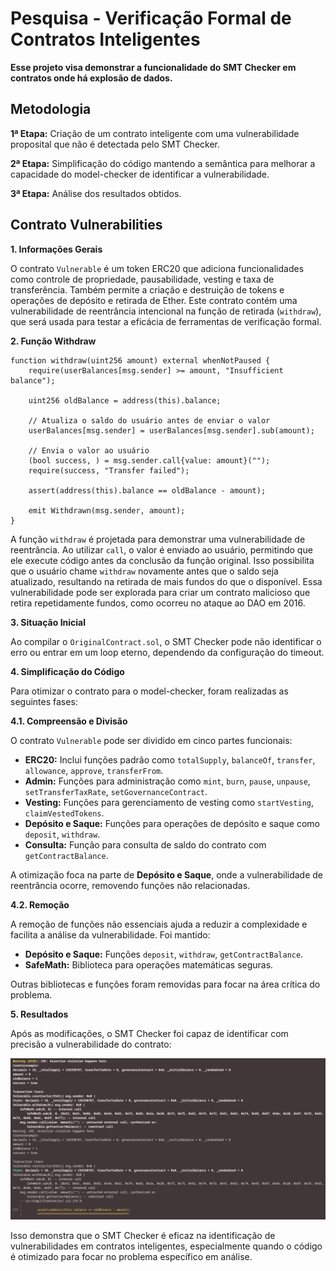 # Pesquisa - Verificação Formal de Contratos Inteligentes

**Esse projeto visa demonstrar a funcionalidade do SMT Checker em contratos onde há explosão de dados.**

## Metodologia

**1ª Etapa:** Criação de um contrato inteligente com uma vulnerabilidade proposital que não é detectada pelo SMT Checker.

**2ª Etapa:** Simplificação do código mantendo a semântica para melhorar a capacidade do model-checker de identificar a vulnerabilidade.

**3ª Etapa:** Análise dos resultados obtidos.

## Contrato Vulnerabilities

**1. Informações Gerais**

O contrato `Vulnerable` é um token ERC20 que adiciona funcionalidades como controle de propriedade, pausabilidade, vesting e taxa de transferência. Também permite a criação e destruição de tokens e operações de depósito e retirada de Ether. Este contrato contém uma vulnerabilidade de reentrância intencional na função de retirada (`withdraw`), que será usada para testar a eficácia de ferramentas de verificação formal.

**2. Função Withdraw**

    function withdraw(uint256 amount) external whenNotPaused {
        require(userBalances[msg.sender] >= amount, "Insufficient balance");
    
        uint256 oldBalance = address(this).balance;
    
        // Atualiza o saldo do usuário antes de enviar o valor
        userBalances[msg.sender] = userBalances[msg.sender].sub(amount);
    
        // Envia o valor ao usuário
        (bool success, ) = msg.sender.call{value: amount}("");
        require(success, "Transfer failed");
    
        assert(address(this).balance == oldBalance - amount);
    
        emit Withdrawn(msg.sender, amount);
    }

A função `withdraw` é projetada para demonstrar uma vulnerabilidade de reentrância. Ao utilizar `call`, o valor é enviado ao usuário, permitindo que ele execute código antes da conclusão da função original. Isso possibilita que o usuário chame `withdraw` novamente antes que o saldo seja atualizado, resultando na retirada de mais fundos do que o disponível. Essa vulnerabilidade pode ser explorada para criar um contrato malicioso que retira repetidamente fundos, como ocorreu no ataque ao DAO em 2016.

**3. Situação Inicial**

Ao compilar o `OriginalContract.sol`, o SMT Checker pode não identificar o erro ou entrar em um loop eterno, dependendo da configuração do timeout.

**4. Simplificação do Código**

Para otimizar o contrato para o model-checker, foram realizadas as seguintes fases:

**4.1. Compreensão e Divisão**

O contrato `Vulnerable` pode ser dividido em cinco partes funcionais:

- **ERC20:** Inclui funções padrão como `totalSupply`, `balanceOf`, `transfer`, `allowance`, `approve`, `transferFrom`.
- **Admin:** Funções para administração como `mint`, `burn`, `pause`, `unpause`, `setTransferTaxRate`, `setGovernanceContract`.
- **Vesting:** Funções para gerenciamento de vesting como `startVesting`, `claimVestedTokens`.
- **Depósito e Saque:** Funções para operações de depósito e saque como `deposit`, `withdraw`.
- **Consulta:** Função para consulta de saldo do contrato com `getContractBalance`.

A otimização foca na parte de **Depósito e Saque**, onde a vulnerabilidade de reentrância ocorre, removendo funções não relacionadas.

**4.2. Remoção**

A remoção de funções não essenciais ajuda a reduzir a complexidade e facilita a análise da vulnerabilidade. Foi mantido:

- **Depósito e Saque:** Funções `deposit`, `withdraw`, `getContractBalance`.
- **SafeMath:** Biblioteca para operações matemáticas seguras.

Outras bibliotecas e funções foram removidas para focar na área crítica do problema.

**5. Resultados**

Após as modificações, o SMT Checker foi capaz de identificar com precisão a vulnerabilidade do contrato:

![Imagem do Projeto](https://github.com/manvillarim/Test-SMT-Checker/blob/main/lib/Captura%20de%20tela%20de%202024-08-22%2011-49-19.png)

Isso demonstra que o SMT Checker é eficaz na identificação de vulnerabilidades em contratos inteligentes, especialmente quando o código é otimizado para focar no problema específico em análise.
